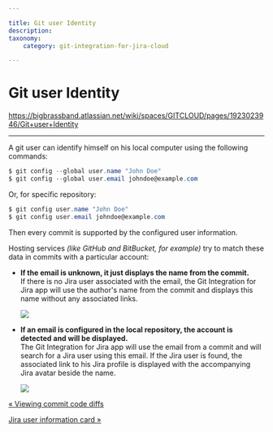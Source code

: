 ```yaml
---

title: Git user Identity
description:
taxonomy:
    category: git-integration-for-jira-cloud

---
```


# Git user Identity

<https://bigbrassband.atlassian.net/wiki/spaces/GITCLOUD/pages/1923023946/Git+user+Identity>

* * *

A git user can identify himself on his local computer using the following commands:

```powershell
$ git config --global user.name "John Doe"
$ git config --global user.email johndoe@example.com
```

  
Or, for specific repository:

```powershell
$ git config user.name "John Doe"
$ git config user.email johndoe@example.com
```

  
Then every commit is supported by the configured user information.

Hosting services _(like GitHub and BitBucket, for example)_ try to match these data in commits with a particular account:

*   **If the email is unknown, it just displays the name from the commit.**  
    If there is no Jira user associated with the email, the Git Integration for Jira app will use the author's name from the commit and displays this name without any associated links.
    
    ![](https://bigbrassband.atlassian.net/wiki/download/thumbnails/1923023946/git-user-non-matching-email.png?version=1&modificationDate=1630063581077&cacheVersion=1&api=v2&width=544&height=87)
*   **If an email is configured in the local repository, the account is detected and will be displayed.**  
    The Git Integration for Jira app will use the email from a commit and will search for a Jira user using this email. If the Jira user is found, the associated link to his Jira profile is displayed with the accompanying Jira avatar beside the name.  
    
    ![](https://bigbrassband.atlassian.net/wiki/download/thumbnails/1923023946/image-20210728-082525.png?version=1&modificationDate=1630063581337&cacheVersion=1&api=v2&width=421&height=69)

[« Viewing commit code diffs](/wiki/spaces/GITCLOUD/pages/1923025639/Viewing+commit+code+diffs)

[Jira user information card »](/wiki/spaces/GITCLOUD/pages/1923025668/Jira+user+information+card)
